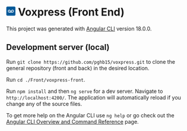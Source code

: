 # <img src="../../Docs/Img/logo.ico" alt="logo" width="25"/> Voxpress (Front End)

This project was generated with [Angular CLI](https://github.com/angular/angular-cli) version 18.0.0.

## Development server (local)

Run `git clone https://github.com/pghb15/voxpress.git` to clone the general repository (front and back) in the desired location.

Run `cd ./Front/voxpress-front`.

Run `npm install` and then `ng serve` for a dev server. Navigate to `http://localhost:4200/`. 
The application will automatically reload if you change any of the source files.

To get more help on the Angular CLI use `ng help` or go check out the [Angular CLI Overview and Command Reference](https://angular.io/cli) page.
